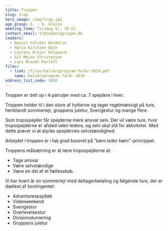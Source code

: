 ```yaml
---
title: Troppen
slug: trop
hero_image: /img/trop.jpg
age_group: 6. - 9. klasse
meeting_time: Tirsdag kl. 19-21
contact_email: tl@soeborggruppe.dk
leaders:
  - Daniel Falster Windelin
  - Marie Kirstine Bach
  - Laurens Drejer Holgaard
  - Sif Mejse Christensen
  - Lars Brandt Partoft
files:
  - link: /files/halvårsprogram-forår-2019.pdf
    name: Halvårsprogram forår 2019
address_list_code: 1630
---
```

Troppen er delt op i 4 patruljer med ca. 7 spejdere i hver.

Troppen holder til i den store af hytterne og tager regelmæssigt på ture, heriblandt sommerlejr, gruppens juletur, Sverigestur og mange flere.

Som tropsspejder får spejderne mere ansvar selv. Der vil være ture, hvor tropsspejderne er afsted uden ledere, og selv skal stå for aktiviteter. Med dette prøver vi at styrke spejdernes selvstændighed.

Arbejdet i troppen er i høj grad baseret på "børn leder børn"-princippet.

Troppens målsætning er at lære tropsspejderne at: 

* Tage ansvar 
* Være selvstændige 
* Være en del af et fællesskab.

Vi har hvert år en sommerlejr med deltagerbetaling og følgende ture, der er dækket af kontingentet:

* Adventurespejdløb
* Videoweekend
* Sverigestur
* Overlevelsestur
* Divisionsturnering
* Gruppens juletur

